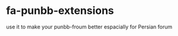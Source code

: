 fa-punbb-extensions
===================

use it to make your punbb-froum better espacially for Persian forum
